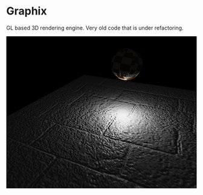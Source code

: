 # Graphix
GL based 3D rendering engine. Very old code that is under refactoring.

![](web/preview.png)
